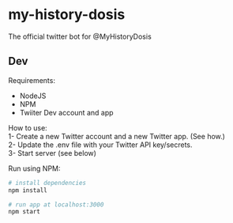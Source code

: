 # my-history-dosis

The official twitter bot for @MyHistoryDosis

## Dev

Requirements:
- NodeJS
- NPM
- Twiiter Dev account and app

How to use:  
1- Create a new Twitter account and a new Twitter app. (See how.)   
2- Update the .env file with your Twitter API key/secrets.   
3- Start server (see below)  

Run using NPM:
```bash
# install dependencies
npm install

# run app at localhost:3000
npm start
```